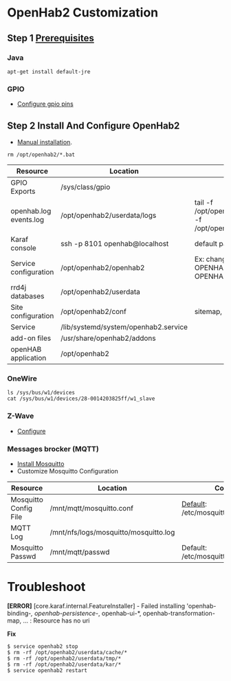 # OpenHab2 Customization

## Step 1 [Prerequisites](http://docs.openhab.org/installation/index.html#prerequisites)

### Java

~~~
apt-get install default-jre
~~~

### GPIO

- [Configure gpio pins](https://github.com/div-co/home_automation/tree/master/beaglebone#configure-u-boot-cape)

## Step 2 Install And Configure OpenHab2

- [Manual installation](http://docs.openhab.org/installation/linux.html#manual-installation).

~~~
rm /opt/openhab2/*.bat
~~~

| Resource | Location | Comment |
|---|---|---|
| GPIO Exports | /sys/class/gpio | |
| openhab.log<br>events.log | /opt/openhab2/userdata/logs | tail -f /opt/openhab2/userdata/logs/openhab.log -f /opt/openhab2/userdata/logs/events.log |
| Karaf console | ssh -p 8101 openhab@localhost | default pass: habopen |
| Service configuration | /opt/openhab2/openhab2 | Ex: change http/https port<br>OPENHAB_HTTP_PORT=1080<br>OPENHAB_HTTPS_PORT=50443 |
| rrd4j databases | /opt/openhab2/userdata |  |
| Site configuration | /opt/openhab2/conf | sitemap, items, things, etc. |
| Service | /lib/systemd/system/openhab2.service |  |
| add-on files | /usr/share/openhab2/addons |  |
| openHAB application | /opt/openhab2 |  |

### OneWire

~~~
ls /sys/bus/w1/devices
cat /sys/bus/w1/devices/28-0014203825ff/w1_slave
~~~

### Z-Wave

- [Configure](zwave.md)

### Messages brocker (MQTT)

- [Install Mosquitto](https://github.com/div-co/home_automation/tree/master/debian/mqtt)
- Customize Mosquitto Configuration

| Resource | Location | Comment |
|---|---|---|
| Mosquitto Config File | /mnt/mqtt/mosquitto.conf | [Default](https://mosquitto.org/man/mosquitto_passwd-1.html): /etc/mosquitto/mosquitto.conf |
| MQTT Log | /mnt/nfs/logs/mosquitto/mosquitto.log |  |
| Mosquitto Passwd | /mnt/mqtt/passwd | Default: /etc/mosquitto/passwd |

# Troubleshoot

**[ERROR]** [core.karaf.internal.FeatureInstaller] - Failed installing 'openhab-binding-*, openhab-persistence-*, openhab-ui-*, openhab-transformation-map, ... : Resource has no uri

**Fix**

~~~
$ service openhab2 stop
$ rm -rf /opt/openhab2/userdata/cache/*
$ rm -rf /opt/openhab2/userdata/tmp/*
$ rm -rf /opt/openhab2/userdata/kar/*
$ service openhab2 restart
~~~

